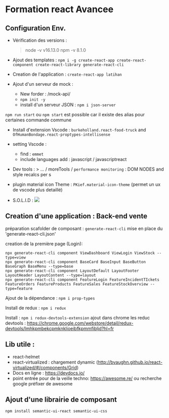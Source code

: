 # Formation react Avancee

## Configuration Env.

* Vérification des versions : 

    > node -v 
    v16.13.0
    > npm -v
    8.1.0

* Ajout des templates : 
`npm i -g create-react-app create-react-component create-react-library generate-react-cli`

* Creation de l'application :  `create-react-app latihan`
* Ajout d'un serveur de mock : 

    * New forder : /mock-api/
    * `npm init -y`
    * install d'un serveur JSON : `npm i json-server`

`npm run start` ou `npm start` est possible car il existe des alias pour certaines commande commune

* Install d'extension Vscode : `burkeholland.react-food-truck` and `OfHumanBondage.react-proptypes-intellisense`
* setting Vscode :
    * find : `emmet`
    * include languages add : javascript / javascriptreact

* Dev tools : > ... / moreTools / `performance monitoring` : DOM NODES and style recalcs per s

* plugin material icon Theme : `PKief.material-icon-theme` (permet un ux de vscode plus detaillé)

* S.O.L.I.D : 
![](https://devopedia.org/images/article/177/8101.1558682601.png)

## Creation d'une application : Back-end vente

préparation scafolder de composant : `generate-react-cli`
mise en place du 'generate-react-cli.json'

creation de la première page (Login): 
    
    npx generate-react-cli component ViewDashboard ViewLogin ViewStock --type=view
    npx generate-react-cli component BaseCard BaseInput BaseButton BaseGraph BaseMenu --type=base
    npx generate-react-cli component LayoutDefault LayoutFooter LayoutHeader LayoutContent --type=layout
    npx generate-react-cli component FeatureLogin FeatureIncidentTIckets FeatureOrders FeatureProducts FeatureSales FeatureStockOverview --type=feature

Ajout de la dépendance : `npm i prop-types`

Install de redux : `npm i redux`

Install : `npm i redux-devtools-extension`
ajout dans chrome les reduc devtools : https://chrome.google.com/webstore/detail/redux-devtools/lmhkpmbekcpmknklioeibfkpmmfibljd?hl=fr


## Lib utile : 

* react-helmet
* react-virtualized : chargement dynamic (http://bvaughn.github.io/react-virtualized/#/components/Grid)
* Docs en ligne : https://devdocs.io/
* point entrée pour de la veille techno: https://awesome.re/ ou recherche google préfixer de awesome


## Ajout d'une librairie de composant

    npm install semantic-ui-react semantic-ui-css